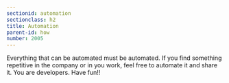 ```yaml
---
sectionid: automation
sectionclass: h2
title: Automation
parent-id: how
number: 2005
---
```


Everything that can be automated must be automated. If you find something repetitive in the company or in you work, feel free to 
automate it and share it. You are developers. Have fun!! 